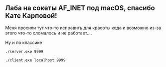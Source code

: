 ## Лаба на cокеты AF_INET под macOS, спасибо Кате Карповой!

Меня просили тут что-то исправить для красоты кода и возможно из-за этого что-то сломалось и не работает....

Ну и по классике
```
./server.exe 9999
```
```
./client.exe localhost 9999
```